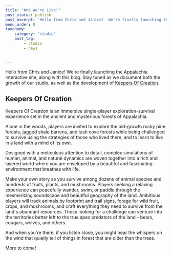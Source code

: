 ```yaml
---
title: "And We're Live!"
post_status: publish
post_excerpt: "Hello from Chris and Janice!  We're finally launching the Appalachia Interactive site, along with this blog.  Stay tuned as we document both the growth of our studio, as well as the development of Keepers Of Creation."
menu_order: 0
taxonomy:
    category: "studio"
    post_tag:
        - studio
        - news


---
```


Hello from Chris and Janice!  We're finally launching the Appalachia Interactive site, along with this blog.  Stay tuned as we document both the growth of our studio, as well as the development of [Keepers Of Creation](https://keepersofcreation.com).

## Keepers Of Creation

Keepers Of Creation is an immersive single-player exploration-survival experience set in the ancient and mysterious forests of Appalachia.

Alone in the woods, players are invited to explore the old-growth rocky pine forests, jagged shale barrens, and lush cove forests while being challenged to survive using the strategies of those who lived there, and to learn to live in a land with a mind of its own.

Designed with a meticulous attention to detail, complex simulations of human, animal, and natural dynamics are woven together into a rich and layered world where you are enveloped by a beautiful and fascinating environment that breathes with life.  

Make your own story as you survive among dozens of animal species and hundreds of fruits, plants, and mushrooms.  Players seeking a relaxing experience can peacefully wander, swim, or paddle through the mesmerizing soundscape and beautiful geography of the land.  Ambitious players will track animals by footprint and trail signs, forage for wild fruit, crops, and mushrooms, and craft everything they need to survive from the land's abundant resources.  Those looking for a challenge can venture into the territories better left to the true apex predators of the land - bears, cougars, wolves, and others.

And when you're there, if you listen close, you might hear the whispers on the wind that quietly tell of things in forest that are older than the trees.

More to come!
